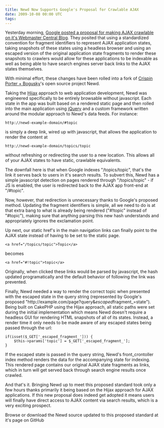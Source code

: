 ```yaml
---
title: Newd Now Supports Google's Proposal for Crawlable AJAX
date: 2009-10-08 00:00 UTC
tags:
---
```


<p>Yesterday morning, <a href="http://googlewebmastercentral.blogspot.com/2009/10/proposal-for-making-ajax-crawlable.html">Google posted a proposal for making AJAX crawlable on it's Webmaster Central Blog</a>.  They posited that using a standardized convention for fragment identifiers to represent AJAX application states, taking snapshots of these states using a headless browser and using an escaped version of the original application state fragments to render these snapshots to crawlers would allow for these applications to be indexable as well as being able to have search engines server back links to the AJAX states themselves.  </p>

<p>With minimal effort, these changes have been rolled into a fork of <a href="http://www.cpbgroup.com">Crispin Porter + Bogusky</a>'s open source project Newd.</p>

<p>Taking the <a href="http://domscripting.com/blog/display/41">Hijax</a> approach to web application development, Newd was engineered specifically to be entirely browsable without javascript.  Each state in the app was built based on a rendered static page and then rolled into the main application using <a href="http://www.jquery.com">jQuery</a> and a custom framework written around the modular approach to Newd's data feeds.  For instance:</p>

<pre><code>http://newd-example-domain/#topic
</code></pre>

<p>is simply a deep link, wired up with javascript, that allows the application to render the content at</p>

<pre><code>http://newd-example-domain/topics/topic
</code></pre>

<p>without refreshing or redirecting the user to a new location.  This allows all of your AJAX states to have static, crawlable equivalents.  </p>

<p>The downfall here is that when Google indexes "/topics/topic", that's the link it serves back to users in it's search results.  To subvert this, Newd has a simple javascript detection on pages rendered through "/topics/topic" - if JS is enabled, the user is redirected back to the AJAX app front-end at "/#topic".</p>

<p>Now, however, that redirection is unnecessary thanks to Google's proposed method. Updating the fragment identifiers is simple, all we need to do is at that extra bang to what is already being rendered ("#!topic" instead of "#topic"), making sure that anything parsing this new hash understands and appropriately ignores the exclamation point.</p>

<p>Up next, our static href's in the main navigation links can finally point to the AJAX state instead of having to be set to the static page.  </p>

<pre><code>&lt;a href="/topics/topic"&gt;Topic&lt;/a&gt;
</code></pre>

<p>becomes</p>

<pre><code>&lt;a href="#!topic"&gt;topic&lt;/a&gt;
</code></pre>

<p>Originally, when clicked these links would be parsed by javascript, the hash updated programatically and  the default behavior of following the link was prevented.</p>

<p>Finally, Newd needed a way to render the correct topic when presented with the escaped state in the query string (represented by Google's proposed "http://example.com/page?query&amp;<em>escaped</em>fragment_=state").  Being built on CakePHP using the Hijax approach, all static paths were set during the initial implementation which means Newd doesn't require a headless GUI for rendering HTML snapshots of all of its states. Instead, a render time it only needs to be made aware of any escaped states being passed through the url:</p>

<pre><code>if(isset($_GET['_escaped_fragment_'])) {
    $this-&gt;params['topic'] = $_GET['_escaped_fragment_'];
}
</code></pre>

<p>If the escaped state is passed in the query string, Newd's front_crontoller index method renders the data for the accompanying state for indexing.  This rendered page contains our original AJAX state fragments as links, which in turn will get served back through search engine results once crawled.</p>

<p>And that's it.  Bringing Newd up to meet this proposed standard took only a few hours thanks primarily it being based on the Hijax approach for AJAX applications. If this new proposal does indeed get adopted it means users will finally have direct access to AJAX content via search results, which is a very exciting prospect.</p>

<p>Browse or download the Newd source updated to this proposed standard at it's page on GitHub</p>
